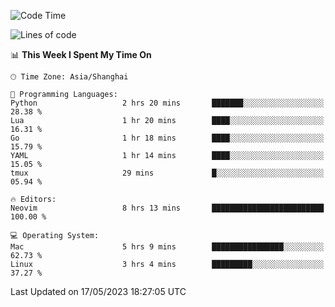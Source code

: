 <!--START_SECTION:waka-->
![Code Time](http://img.shields.io/badge/Code%20Time-1%2C367%20hrs%2018%20mins-blue)

![Lines of code](https://img.shields.io/badge/From%20Hello%20World%20I%27ve%20Written-260.6%20thousand%20lines%20of%20code-blue)

📊 **This Week I Spent My Time On** 

```text
🕑︎ Time Zone: Asia/Shanghai

💬 Programming Languages: 
Python                   2 hrs 20 mins       ███████░░░░░░░░░░░░░░░░░░   28.38 % 
Lua                      1 hr 20 mins        ████░░░░░░░░░░░░░░░░░░░░░   16.31 % 
Go                       1 hr 18 mins        ████░░░░░░░░░░░░░░░░░░░░░   15.79 % 
YAML                     1 hr 14 mins        ████░░░░░░░░░░░░░░░░░░░░░   15.05 % 
tmux                     29 mins             █░░░░░░░░░░░░░░░░░░░░░░░░   05.94 % 

🔥 Editors: 
Neovim                   8 hrs 13 mins       █████████████████████████   100.00 % 

💻 Operating System: 
Mac                      5 hrs 9 mins        ████████████████░░░░░░░░░   62.73 % 
Linux                    3 hrs 4 mins        █████████░░░░░░░░░░░░░░░░   37.27 % 
```


 Last Updated on 17/05/2023 18:27:05 UTC
<!--END_SECTION:waka-->
